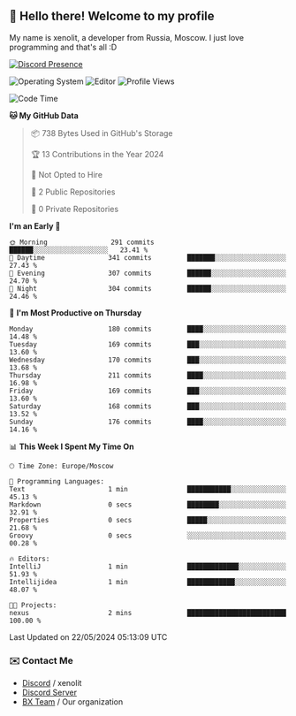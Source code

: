 ## :wave: Hello there! Welcome to my profile

My name is xenolit, a developer from Russia, Moscow. I just love programming and that's all :D

[![Discord Presence](https://lanyard.cnrad.dev/api/982885434315120653)](https://discord.com/users/982885434315120653)

![Operating System](https://img.shields.io/badge/OS-Mac%20OS%20-informational?style=for-the-badge&logo=MacOS&logoColor=white&color=007ec6)
![Editor](https://img.shields.io/badge/Editor-JetBrains%20IDEs-informational?style=for-the-badge&logo=JetBrains&logoColor=white&color=007ec6)
![Profile Views](https://komarev.com/ghpvc/?username=Xenolit&color=blue&style=for-the-badge)

<!--START_SECTION:waka-->
![Code Time](http://img.shields.io/badge/Code%20Time-28%20hrs%2054%20mins-blue)

**🐱 My GitHub Data** 

> 📦 738 Bytes Used in GitHub's Storage 
 > 
> 🏆 13 Contributions in the Year 2024
 > 
> 🚫 Not Opted to Hire
 > 
> 📜 2 Public Repositories 
 > 
> 🔑 0 Private Repositories 
 > 
**I'm an Early 🐤** 

```text
🌞 Morning                291 commits         ██████░░░░░░░░░░░░░░░░░░░   23.41 % 
🌆 Daytime                341 commits         ███████░░░░░░░░░░░░░░░░░░   27.43 % 
🌃 Evening                307 commits         ██████░░░░░░░░░░░░░░░░░░░   24.70 % 
🌙 Night                  304 commits         ██████░░░░░░░░░░░░░░░░░░░   24.46 % 
```
📅 **I'm Most Productive on Thursday** 

```text
Monday                   180 commits         ████░░░░░░░░░░░░░░░░░░░░░   14.48 % 
Tuesday                  169 commits         ███░░░░░░░░░░░░░░░░░░░░░░   13.60 % 
Wednesday                170 commits         ███░░░░░░░░░░░░░░░░░░░░░░   13.68 % 
Thursday                 211 commits         ████░░░░░░░░░░░░░░░░░░░░░   16.98 % 
Friday                   169 commits         ███░░░░░░░░░░░░░░░░░░░░░░   13.60 % 
Saturday                 168 commits         ███░░░░░░░░░░░░░░░░░░░░░░   13.52 % 
Sunday                   176 commits         ████░░░░░░░░░░░░░░░░░░░░░   14.16 % 
```


📊 **This Week I Spent My Time On** 

```text
🕑︎ Time Zone: Europe/Moscow

💬 Programming Languages: 
Text                     1 min               ███████████░░░░░░░░░░░░░░   45.13 % 
Markdown                 0 secs              ████████░░░░░░░░░░░░░░░░░   32.91 % 
Properties               0 secs              █████░░░░░░░░░░░░░░░░░░░░   21.68 % 
Groovy                   0 secs              ░░░░░░░░░░░░░░░░░░░░░░░░░   00.28 % 

🔥 Editors: 
IntelliJ                 1 min               █████████████░░░░░░░░░░░░   51.93 % 
Intellijidea             1 min               ████████████░░░░░░░░░░░░░   48.07 % 

🐱‍💻 Projects: 
nexus                    2 mins              █████████████████████████   100.00 % 
```


 Last Updated on 22/05/2024 05:13:09 UTC
<!--END_SECTION:waka-->

### ✉️ Contact Me

- [Discord](https://discord.com/users/982885434315120653) / xenolit
- [Discord Server](https://discord.gg/p7cxhw7E2M)
- [BX Team](https://github.com/BX-Team) / Our organization
